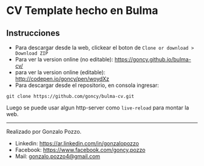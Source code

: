 # CV Template hecho en Bulma

## Instrucciones
* Para descargar desde la web, clickear el boton de `Clone or download > Download ZIP`
* Para ver la version online (no editable): https://goncy.github.io/bulma-cv/
* para ver la version online (editable): http://codepen.io/goncy/pen/woydXz
* Para descargar desde el repositorio, en consola ingresar:
```
git clone https://github.com/goncy/bulma-cv.git
```
Luego se puede usar algun http-server como `live-reload` para montar la web.

---

Realizado por Gonzalo Pozzo.

* Linkedin: https://ar.linkedin.com/in/gonzalopozzo
* Facebook: https://www.facebook.com/goncy.pozzo
* Mail: gonzalo.pozzo4@gmail.com
